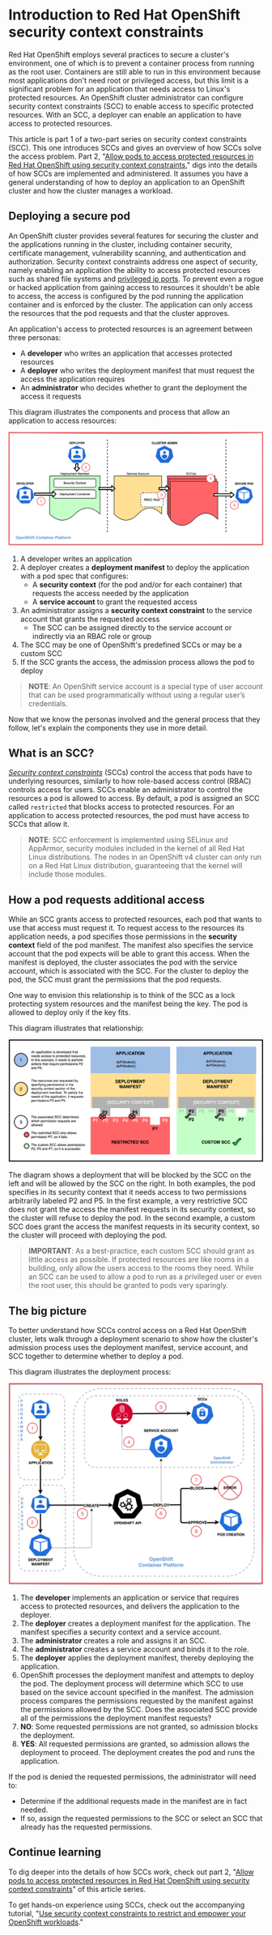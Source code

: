 # Introduction to Red Hat OpenShift security context constraints

Red Hat OpenShift employs several practices to secure a cluster's environment, one of which is to prevent a container process from running as the root user. Containers are still able to run in this environment because most applications don't need root or privileged access, but this limit is a significant problem for an application that needs access to Linux's protected resources. An OpenShift cluster administrator can configure security context constraints (SCC) to enable access to specific protected resources. With an SCC, a deployer can enable an application to have access to protected resources.

This article is part 1 of a two-part series on security context constraints (SCC). This one introduces SCCs and gives an overview of how SCCs solve the access problem. Part 2, "[Allow pods to access protected resources in Red Hat OpenShift using security context constraints](https://github.ibm.com/TT-ISV-org/scc/blob/main/article/details.md)," digs into the details of how SCCs are implemented and administered. It assumes you have a general understanding of how to deploy an application to an OpenShift cluster and how the cluster manages a workload.

## Deploying a secure pod

An OpenShift cluster provides several features for securing the cluster and the applications running in the cluster, including container security, certificate management, vulnerability scanning, and authentication and authorization. Security context constraints address one aspect of security, namely enabling an application the ability to access protected resources such as shared file systems and [privileged ip ports](https://www.w3.org/Daemon/User/Installation/PrivilegedPorts.html). To prevent even a rogue or hacked application from gaining access to resources it shouldn't be able to access, the access is configured by the pod running the application container and is enforced by the cluster. The application can only access the resources that the pod requests and that the cluster approves.

An application's access to protected resources is an agreement between three personas:

* A **developer** who writes an application that accesses protected resources
* A **deployer** who writes the deployment manifest that must request the access the application requires
* An **administrator** who decides whether to grant the deployment the access it requests

This diagram illustrates the components and process that allow an application to access resources:

![top-level](images/top-level.png)

1. A developer writes an application
1. A deployer creates a **deployment manifest** to deploy the application with a pod spec that configures:
    * A **security context** (for the pod and/or for each container) that requests the access needed by the application
    * A **service account** to grant the requested access
1. An administrator assigns a **security context constraint** to the service account that grants the requested access
    * The SCC can be assigned directly to the service account or indirectly via an RBAC role or group
1. The SCC may be one of OpenShift's predefined SCCs or may be a custom SCC
1. If the SCC grants the access, the admission process allows the pod to deploy

>**NOTE**: An OpenShift service account is a special type of user account that can be used programmatically without using a regular user’s credentials.

Now that we know the personas involved and the general process that they follow, let's explain the components they use in more detail.

## What is an SCC?

_[Security context constraints](https://docs.openshift.com/container-platform/4.5/authentication/managing-security-context-constraints.html)_ (SCCs) control the access that pods have to underlying resources, similarly to how role-based access control (RBAC) controls access for users. SCCs enable an administrator to control the resources a pod is allowed to access. By default, a pod is assigned an SCC called `restricted` that blocks access to protected resources. For an application to access protected resources, the pod must have access to SCCs that allow it.

>**NOTE**: SCC enforcement is implemented using SELinux and AppArmor, security modules included in the kernel of all Red Hat Linux distributions. The nodes in an OpenShift v4 cluster can only run on a Red Hat Linux distribution, guaranteeing that the kernel will include those modules.

## How a pod requests additional access

While an SCC grants access to protected resources, each pod that wants to use that access must request it. To request access to the resources its application needs, a pod specifies those permissions in the **security context** field of the pod manifest. The manifest also specifies the service account that the pod expects will be able to grant this access. When the manifest is deployed, the cluster associates the pod with the service account, which is associated with the SCC. For the cluster to deploy the pod, the SCC must grant the permissions that the pod requests.

One way to envision this relationship is to think of the SCC as a lock protecting system resources and the manifest being the key. The pod is allowed to deploy only if the key fits.

This diagram illustrates that relationship:

![capabilities](images/capabilities.png)

The diagram shows a deployment that will be blocked by the SCC on the left and will be allowed by the SCC on the right. In both examples, the pod specifies in its security context that it needs access to two permissions arbitrarily labeled P2 and P5. In the first example, a very restrictive SCC does not grant the access the manifest requests in its security context, so the cluster will refuse to deploy the pod. In the second example, a custom SCC does grant the access the manifest requests in its security context, so the cluster will proceed with deploying the pod.

>**IMPORTANT**: As a best-practice, each custom SCC should grant as little access as possible. If protected resources are like rooms in a building, only allow the users access to the rooms they need. While an SCC can be used to allow a pod to run as a privileged user or even the root user, this should be granted to pods very sparingly.

## The big picture

To better understand how SCCs control access on a Red Hat OpenShift cluster, lets walk through a deployment scenario to show how the cluster's admission process uses the deployment manifest, service account, and SCC together to determine whether to deploy a pod.

This diagram illustrates the deployment process:

![flow](images/flow.png)

1. The **developer** implements an application or service that requires access to protected resources, and delivers the application to the deployer.
1. The **deployer** creates a deployment manifest for the application. The manifest specifies a security context and a service account.
1. The **administrator** creates a role and assigns it an SCC.
1. The **administrator** creates a service account and binds it to the role.
1. The **deployer** applies the deployment manifest, thereby deploying the application.
1. OpenShift processes the deployment manifest and attempts to deploy the pod. The deployment process will determine which SCC to use based on the sevice account specified in the manifest. The admission process compares the permissions requested by the manifest against the permissions allowed by the SCC. Does the associated SCC provide all of the permissions the deployment manifest requests?
1. **NO**: Some requested permissions are not granted, so admission blocks the deployment.
1. **YES**: All requested permissions are granted, so admission allows the deployment to proceed. The deployment creates the pod and runs the application.

If the pod is denied the requested permissions, the administrator will need to:

* Determine if the additional requests made in the manifest are in fact needed.
* If so, assign the requested permissions to the SCC or select an SCC that already has the requested permissions.

## Continue learning

To dig deeper into the details of how SCCs work, check out part 2, "[Allow pods to access protected resources in Red Hat OpenShift using security context constraints](https://github.ibm.com/TT-ISV-org/scc/blob/main/article/details.md)" of this article series.

To get hands-on experience using SCCs, check out the accompanying tutorial, "[Use security context constraints to restrict and empower your OpenShift workloads](https://github.ibm.com/TT-ISV-org/scc/blob/main/tutorial/index.md)."
